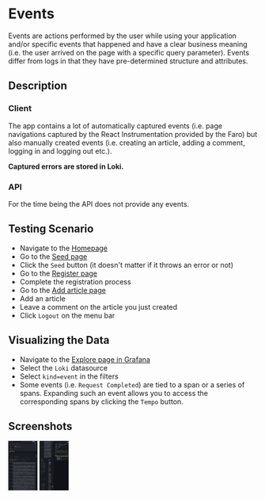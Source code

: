 # Events

Events are actions performed by the user while using your application and/or specific events that happened and have
a clear business meaning (i.e. the user arrived on the page with a specific query parameter). Events differ from logs
in that they have pre-determined structure and attributes.

## Description

### Client

The app contains a lot of automatically captured events (i.e. page navigations captured by the React Instrumentation
provided by the Faro) but also manually created events (i.e. creating an article, adding a comment,
logging in and logging out etc.).

**Captured errors are stored in Loki.**

### API

For the time being the API does not provide any events.

## Testing Scenario

- Navigate to the [Homepage](http://localhost:5173/)
- Go to the [Seed page](http://localhost:5173/seed)
- Click the `Seed` button (it doesn't matter if it throws an error or not)
- Go to the [Register page](http://localhost:5173/auth/register)
- Complete the registration process
- Go to the [Add article page](http://localhost:5173/articles/add)
- Add an article
- Leave a comment on the article you just created
- Click `Logout` on the menu bar

## Visualizing the Data

- Navigate to the [Explore page in Grafana](http://localhost:3000/explore)
- Select the `Loki` datasource
- Select `kind=event` in the filters
- Some events (i.e. `Request Completed`) are tied to a span or a series of spans. Expanding such an event allows you to
  access the corresponding spans by clicking the `Tempo` button.

## Screenshots

[<img src="../assets/instrumentations/eventsViewExplore.png" alt="Viewing events in Explore" height="100" />](../assets/instrumentations/eventsViewExplore.png)
[<img src="../assets/instrumentations/eventsViewExploreTraces.png" alt="Viewing events in Explore and the corresponding traces" height="100" />](../assets/instrumentations/eventsViewExploreTraces.png)<!-- markdownlint-disable-line MD013 -->
